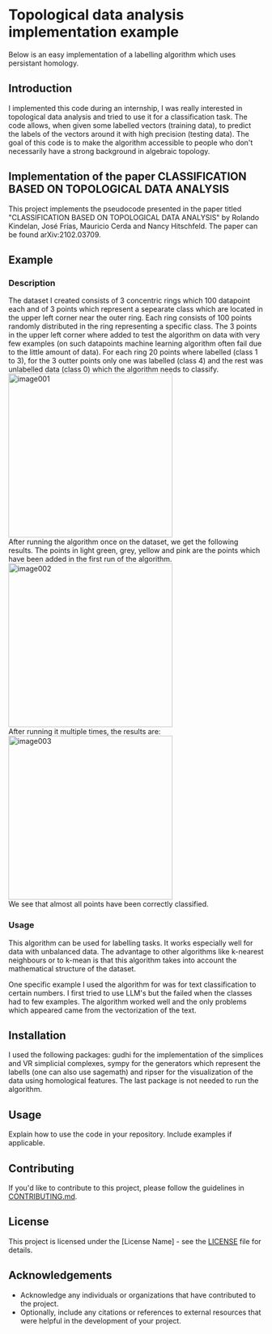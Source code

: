 # Topological data analysis implementation example

Below is an easy implementation of a labelling algorithm which uses persistant homology.

## Introduction

I implemented this code during an internship, I was really interested in topological data analysis and tried to use it for a classification task. The code allows, when given some labelled vectors (training data), to predict the labels of the vectors around it with high precision (testing data). The goal of this code is to make the algorithm accessible to people who don't necessarily have a strong background in algebraic topology. 

## Implementation of the paper CLASSIFICATION BASED ON TOPOLOGICAL DATA ANALYSIS

This project implements the pseudocode presented in the paper titled "CLASSIFICATION BASED ON TOPOLOGICAL DATA ANALYSIS" by Rolando Kindelan, José Frías, Mauricio Cerda
 and Nancy Hitschfeld. The paper can be found arXiv:2102.03709.

## Example

### Description

The dataset I created consists of 3 concentric rings which 100 datapoint each and of 3 points which represent a sepearate class which are located in the upper left corner near the outer ring. Each ring consists of 100 points randomly distributed in the ring representing a specific class. The 3 points in the upper left corner where added to test the algorithm on data with very few examples (on such datapoints machine learning algorithm often fail due to the little amount of data). For each ring 20 points where labelled (class 1 to 3), for the 3 outter points only one was labelled (class 4) and the rest was unlabelled data (class 0) which the algorithm needs to classify. <br>
<img width="324" alt="image001" src="https://github.com/Loic0808/Topological-data-analysis-implementation-example/assets/162875696/9d2506d5-8896-4597-9a56-bccd0171d2aa"> <br>
After running the algorithm once on the dataset, we get the following results. The points in light green, grey, yellow and pink are the points which have been added in the first run of the algorithm. <br>
<img width="324" alt="image002" src="https://github.com/Loic0808/Topological-data-analysis-implementation-example/assets/162875696/428fec38-9830-4b6d-97e7-242e010be719"> <br>
After running it multiple times, the results are:<br>
<img width="324" alt="image003" src="https://github.com/Loic0808/Topological-data-analysis-implementation-example/assets/162875696/3f6f6429-26b0-4c36-bff5-d57dca0af766"><br>
We see that almost all points have been correctly classified.

### Usage

This algorithm can be used for labelling tasks. It works especially well for data with unbalanced data. The advantage to other algorithms like k-nearest neighbours or to k-mean is that this algorithm takes into account the mathematical structure of the dataset.<br>

One specific example I used the algorithm for was for text classification to certain numbers. I first tried to use LLM's but the failed when the classes had to few examples. The algorithm worked well and the only problems which appeared came from the vectorization of the text.

## Installation

I used the following packages: gudhi for the implementation of the simplices and VR simplicial complexes, sympy for the generators which represent the labells (one can also use sagemath) and ripser for the visualization of the data using homological features. The last package is not needed to run the algorithm.

## Usage

Explain how to use the code in your repository. Include examples if applicable.

## Contributing

If you'd like to contribute to this project, please follow the guidelines in [CONTRIBUTING.md](link_to_contributing_file).

## License

This project is licensed under the [License Name] - see the [LICENSE](link_to_license_file) file for details.

## Acknowledgements

- Acknowledge any individuals or organizations that have contributed to the project.
- Optionally, include any citations or references to external resources that were helpful in the development of your project.
